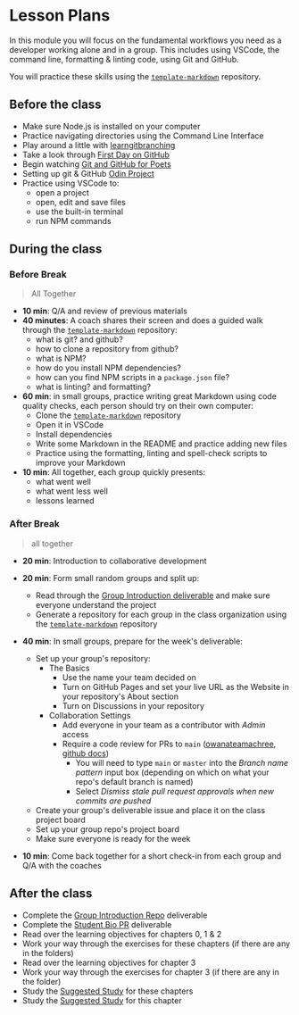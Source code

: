 # Lesson Plans

In this module you will focus on the fundamental workflows you need as a
developer working alone and in a group. This includes using VSCode, the command line,
formatting & linting code, using Git and GitHub.

You will practice these skills using the
[`template-markdown`](https://github.com/DeNepo/template-markdown) repository.

## Before the class

- Make sure Node.js is installed on your computer
- Practice navigating directories using the Command Line Interface
- Play around a little with
  [learngitbranching](https://learngitbranching.js.org/)
- Take a look through
  [First Day on GitHub](https://lab.github.com/githubtraining/first-day-on-github)
- Begin watching
  [Git and GitHub for Poets](https://www.youtube.com/playlist?list=PLRqwX-V7Uu6ZF9C0YMKuns9sLDzK6zoiV)
- Setting up git & GitHub
  [Odin Project](https://www.theodinproject.com/paths/foundations/courses/foundations/lessons/setting-up-git)
- Practice using VSCode to:
  - open a project
  - open, edit and save files
  - use the built-in terminal
  - run NPM commands

## During the class

### Before Break

> All Together

- __10 min__: Q/A and review of previous materials
- __40 minutes__: A coach shares their screen and does a guided walk through the
  [`template-markdown`](https://github.com/DeNepo/template-markdown) repository:
  - what is git? and github?
  - how to clone a repository from github?
  - what is NPM?
  - how do you install NPM dependencies?
  - how can you find NPM scripts in a `package.json` file?
  - what is linting? and formatting?
- __60 min__: in small groups, practice writing great Markdown using code quality
  checks, each person should try on their own computer:
  - Clone the [`template-markdown`](https://github.com/DeNepo/template-markdown)
    repository
  - Open it in VSCode
  - Install dependencies
  - Write some Markdown in the README and practice adding new files
  - Practice using the formatting, linting and spell-check scripts to improve
    your Markdown
- __10 min__: All together, each group quickly presents:
  - what went well
  - what went less well
  - lessons learned

### After Break

> all together

- __20 min__: Introduction to collaborative development
- __20 min__: Form small random groups and split up:
  - Read through the [Group Introduction deliverable](../deliverables/group-introduction-repo.md) and make sure everyone
    understand the project
  - Generate a repository for each group in the class organization using the
    [`template-markdown`](https://github.com/DeNepo/template-markdown)
    repository

- __40 min__: In small groups, prepare for the week's deliverable:
  - Set up your group's repository:
    - The Basics
      - Use the name your team decided on
      - Turn on GitHub Pages and set your live URL as the Website in your
        repository's About section
      - Turn on Discussions in your repository
    - Collaboration Settings
      - Add everyone in your team as a contributor with _Admin_ access
      - Require a code review for PRs to `main`
        ([owanateamachree](https://owanateamachree.medium.com/how-to-protect-the-master-branch-on-github-ab85e9b6b03),
        [github docs](https://docs.github.com/en/github/collaborating-with-issues-and-pull-requests/approving-a-pull-request-with-required-reviews))
        - You will need to type `main` or `master` into the _Branch name
          pattern_ input box (depending on which on what your repo's default
          branch is named)
        - Select _Dismiss stale pull request approvals when new commits are
          pushed_
  - Create your group's deliverable issue and place it on the class project
    board
  - Set up your group repo's project board
  - Make sure everyone is ready for the week
- __10 min__: Come back together for a short check-in from each group and Q/A with
  the coaches

## After the class

- Complete the
  [Group Introduction Repo](../deliverables/group-introduction-repo.md)
  deliverable
- Complete the [Student Bio PR](../deliverables/student-bio-pr.md) deliverable
- Read over the learning objectives for chapters 0, 1 & 2
- Work your way through the exercises for these chapters (if there are any in
  the folders)
- Read over the learning objectives for chapter 3
- Work your way through the exercises for chapter 3 (if there are any in the
  folder)
- Study the [Suggested Study](../suggested-study.md) for these chapters
- Study the [Suggested Study](../suggested-study.md) for this chapter
